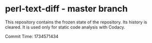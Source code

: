 # perl-text-diff - master branch

This repository contains the frozen state of the repository.
Its history is cleared. It is used only for static code
analysis with Codacy.

Commit Time: 1734571434